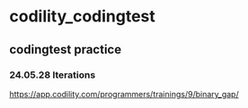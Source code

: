 # codility_codingtest

## codingtest practice

### 24.05.28 Iterations
https://app.codility.com/programmers/trainings/9/binary_gap/
